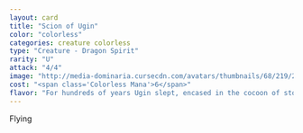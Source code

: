 ```yaml
---
layout: card
title: "Scion of Ugin"
color: "colorless"
categories: creature colorless
type: "Creature - Dragon Spirit"
rarity: "U"
attack: "4/4"
image: "http://media-dominaria.cursecdn.com/avatars/thumbnails/68/219/200/283/635616658128218424.png"
cost: "<span class='Colorless Mana'>6</span>"
flavor: "For hundreds of years Ugin slept, encased in the cocoon of stone and magic Sarkhan had created using a shard of a Zendikari hedron. As Ugin lay dormant, his spectral guardians kept vigil."
---
```


Flying
